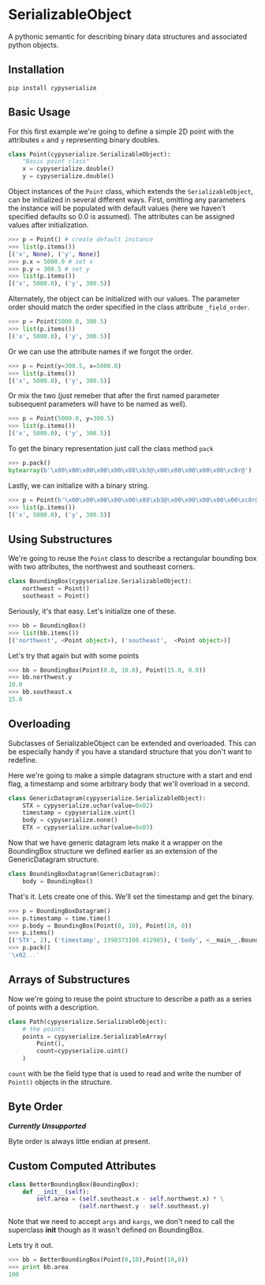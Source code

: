 SerializableObject
============

A pythonic semantic for describing binary data structures and associated python objects.

Installation
------------

```
pip install cypyserialize
```


Basic Usage
-----------

For this first example we're going to define a simple 2D point with the attributes `x` and `y` representing binary doubles.

```Python
class Point(cypyserialize.SerializableObject):
    "Basic point class"
    x = cypyserialize.double()
    y = cypyserialize.double()
```

Object instances of the `Point` class, which extends the `SerializableObject`, can be initialized in several different ways. First, omitting any parameters the instance will be populated with default values (here we haven't specified defaults so 0.0 is assumed). The attributes can be assigned values after initialization.

```Python
>>> p = Point() # create default instance
>>> list(p.items())
[('x', None), ('y', None)]
>>> p.x = 5000.0 # set x
>>> p.y = 300.5 # set y
>>> list(p.items())
[('x', 5000.0), ('y', 300.5)]
```

Alternately, the object can be initialized with our values. The parameter order should match the order specified in the class attribute `_field_order`.

```Python
>>> p = Point(5000.0, 300.5)
>>> list(p.items())
[('x', 5000.0), ('y', 300.5)]
```

Or we can use the attribute names if we forgot the order.

```Python
>>> p = Point(y=300.5, x=5000.0)
>>> list(p.items())
[('x', 5000.0), ('y', 300.5)]
```

Or mix the two (just remeber that after the first named parameter subsequent parameters will have to be named as well).

```Python
>>> p = Point(5000.0, y=300.5)
>>> list(p.items())
[('x', 5000.0), ('y', 300.5)]
```

To get the binary representation just call the class method `pack`

```Python
>>> p.pack()
bytearray(b'\x00\x00\x00\x00\x00\x88\xb3@\x00\x00\x00\x00\x00\xc8r@')
```

Lastly, we can initialize with a binary string.

```Python
>>> p = Point(b'\x00\x00\x00\x00\x00\x88\xb3@\x00\x00\x00\x00\x00\xc8r@')
>>> list(p.items())
[('x', 5000.0), ('y', 300.5)]
```

Using Substructures
-------------------

We're going to reuse the `Point` class to describe a rectangular bounding box with two attributes, the northwest and southeast corners.

```Python
class BoundingBox(cypyserialize.SerializableObject):
    northwest = Point()
    southeast = Point()
```

Seriously, it's that easy. Let's initialize one of these.

```Python
>>> bb = BoundingBox()
>>> list(bb.items())
[('northwest', <Point object>), ('southeast',  <Point object>)]
```

Let's try that again but with some points

```Python
>>> bb = BoundingBox(Point(0.0, 10.0), Point(15.0, 0.0))
>>> bb.northwest.y
10.0
>>> bb.southeast.x
15.0
```

Overloading
-----------

Subclasses of SerializableObject can be extended and overloaded. This can be especially handy if you have a standard structure that you don't want to redefine.

Here we're going to make a simple datagram structure with a start and end flag, a timestamp and some arbitrary body that we'll overload in a second.

```Python
class GenericDatagram(cypyserialize.SerializableObject):
    STX = cypyserialize.uchar(value=0x02)
    timestamp = cypyserialize.uint()
    body = cypyserialize.none()
    ETX = cypyserialize.uchar(value=0x03)
```

Now that we have generic datagram lets make it a wrapper on the BoundingBox structure we defined earlier as an extension of the GenericDatagram structure.

```Python
class BoundingBoxDatagram(GenericDatagram):
    body = BoundingBox()
```

That's it. Lets create one of this. We'll set the timestamp and get the binary.

```Python
>>> p = BoundingBoxDatagram()
>>> p.timestamp = time.time()
>>> p.body = BoundingBox(Point(0, 10), Point(10, 0))
>>> p.items()
[('STX', 2), ('timestamp', 1398373100.412985), ('body', <__main__.BoundingBox object at 0xb713f3c4>), ('ETX', 3)]
>>> p.pack()
'\x02...'
```

Arrays of Substructures
-----------------------

Now we're going to reuse the point structure to describe a path as a series of points with a description.

```Python
class Path(cypyserialize.SerializableObject):
    # the points
    points = cypyserialize.SerializableArray(
        Point(),
        count=cypyserialize.uint()
    )
```

`count` with be the field type that is used to read and write the number of `Point()` objects in the structure.

Byte Order
----------

_**Currently Unsupported**_

Byte order is always little endian at present.

Custom Computed Attributes
--------------------------

```Python
class BetterBoundingBox(BoundingBox):
    def __init__(self):
        self.area = (self.southeast.x - self.northwest.x) * \
                    (self.northwest.y - self.southeast.y)
```

Note that we need to accept `args` and `kargs`, we don't need to call the superclass __init__ though as it wasn't defined on BoundingBox.

Lets try it out.

```Python
>>> bb = BetterBoundingBox(Point(0,10),Point(10,0))
>>> print bb.area
100
```
